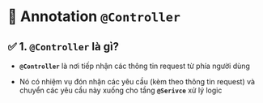# 🌱 Annotation **`@Controller`**

## ✅ 1. `@Controller` là gì?

- **`@Controller`** là nơi tiếp nhận các thông tin request từ phía người dùng

- Nó có nhiệm vụ đón nhận các yêu cầu (kèm theo thông tin request) và chuyển các yêu cầu này xuống cho tầng **`@Serivce`** xử lý logic
